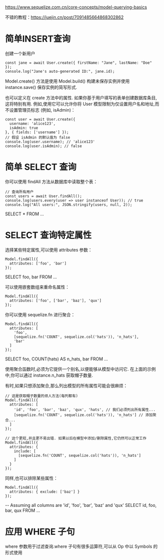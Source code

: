 https://www.sequelize.com.cn/core-concepts/model-querying-basics

不错的教程：https://juejin.cn/post/7091485664868302862

# 简单INSERT查询

创建一个新用户

```
const jane = await User.create({ firstName: "Jane", lastName: "Doe" });
console.log("Jane's auto-generated ID:", jane.id);
```

Model.create() 方法是使用 Model.build() 构建未保存实例并使用 instance.save() 保存实例的简写形式.

也可以定义在 create 方法中的属性. 如果你基于用户填写的表单创建数据库条目,这将特别有用. 例如,使用它可以允许你将 User 模型限制为仅设置用户名和地址,而不设置管理员标志 (例如, isAdmin)：

```
const user = await User.create({
  username: 'alice123',
  isAdmin: true
}, { fields: ['username'] });
// 假设 isAdmin 的默认值为 false
console.log(user.username); // 'alice123'
console.log(user.isAdmin); // false
```

# 简单 SELECT 查询

你可以使用 findAll 方法从数据库中读取整个表：

```
// 查询所有用户
const users = await User.findAll();
console.log(users.every(user => user instanceof User)); // true
console.log("All users:", JSON.stringify(users, null, 2));
```

SELECT \* FROM ...

# SELECT 查询特定属性

选择某些特定属性,可以使用 attributes 参数：

```
Model.findAll({
  attributes: ['foo', 'bar']
});
```

SELECT foo, bar FROM ...

可以使用嵌套数组来重命名属性：

```
Model.findAll({
  attributes: ['foo', ['bar', 'baz'], 'qux']
});
```

你可以使用 sequelize.fn 进行聚合：

```
Model.findAll({
  attributes: [
    'foo',
    [sequelize.fn('COUNT', sequelize.col('hats')), 'n_hats'],
    'bar'
  ]
});
```

SELECT foo, COUNT(hats) AS n_hats, bar FROM ...

使用聚合函数时,必须为它提供一个别名,以便能够从模型中访问它. 在上面的示例中,你可以通过 instance.n_hats 获取帽子数量.

有时,如果只想添加聚合,那么列出模型的所有属性可能会很麻烦：

```
// 这是获取帽子数量的烦人方法(每列都有)
Model.findAll({
  attributes: [
    'id', 'foo', 'bar', 'baz', 'qux', 'hats', // 我们必须列出所有属性...
    [sequelize.fn('COUNT', sequelize.col('hats')), 'n_hats'] // 添加聚合...
  ]
});

// 这个更短,并且更不易出错. 如果以后在模型中添加/删除属性,它仍然可以正常工作
Model.findAll({
  attributes: {
    include: [
      [sequelize.fn('COUNT', sequelize.col('hats')), 'n_hats']
    ]
  }
});
```

同样,也可以排除某些属性：

```
Model.findAll({
  attributes: { exclude: ['baz'] }
});
```

-- Assuming all columns are 'id', 'foo', 'bar', 'baz' and 'qux'
SELECT id, foo, bar, qux FROM ...

# 应用 WHERE 子句

where 参数用于过滤查询.where 子句有很多运算符,可以从 Op 中以 Symbols 的形式使用